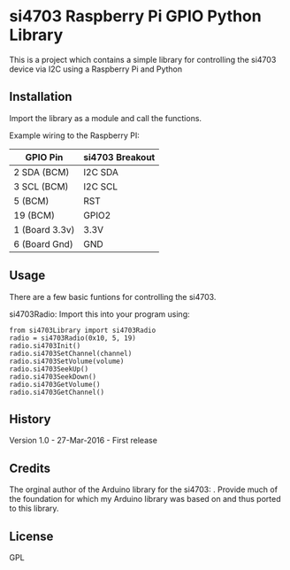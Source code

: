 # si4703 Raspberry Pi GPIO Python Library

This is a project which contains a simple library for controlling the si4703 device via I2C using a Raspberry Pi and Python

## Installation

Import the library as a module and call the functions.

Example wiring to the Raspberry PI:

  GPIO Pin      |  si4703 Breakout
--------------- | ----------------
2 SDA (BCM)     | I2C SDA         
3 SCL (BCM)     | I2C SCL
5  (BCM)        | RST
19 (BCM)        | GPIO2              
1 (Board 3.3v)  | 3.3V              
6 (Board Gnd)   | GND             

## Usage

There are a few basic funtions for controlling the si4703.

si4703Radio:
Import this into your program using:

```
from si4703Library import si4703Radio
radio = si4703Radio(0x10, 5, 19)
radio.si4703Init()
radio.si4703SetChannel(channel)
radio.si4703SetVolume(volume)
radio.si4703SeekUp()
radio.si4703SeekDown()
radio.si4703GetVolume()
radio.si4703GetChannel()
```

## History

Version 1.0 - 27-Mar-2016 - First release

## Credits

The orginal author of the Arduino library for the si4703: .  Provide much of the foundation for which my Arduino library was based on and thus ported to this library.


## License

GPL

